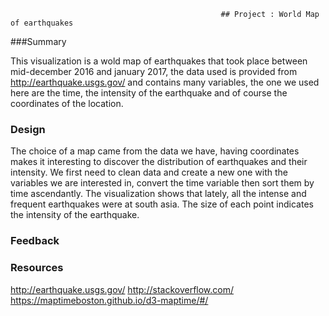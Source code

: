                                                  
                                                   ## Project : World Map of earthquakes 
###Summary 

This visualization is a wold map of earthquakes that took place between mid-december 2016 and january 2017, the data used is provided from http://earthquake.usgs.gov/ and contains many variables, the one we used here are the time, the intensity of the earthquake and of course the coordinates of the location. 

### Design

The choice of a map came from the data we have, having coordinates makes it interesting to discover the distribution of earthquakes and their intensity.
We first need to clean data and create a new one with the variables we are interested in, convert the time variable then sort them by time ascendantly. 
The visualization shows that lately, all the intense and frequent earthquakes were at south asia. The size of each point indicates the intensity of the earthquake.

### Feedback 


### Resources
http://earthquake.usgs.gov/
http://stackoverflow.com/
https://maptimeboston.github.io/d3-maptime/#/
